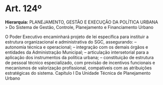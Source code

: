 # Art. 124º

**Hierarquia:** PLANEJAMENTO, GESTÃO E EXECUÇÃO DA POLÍTICA URBANA > Do Sistema de Gestão, Controle, Planejamento e Financiamento Urbano

O Poder Executivo encaminhará projeto de lei específica para instituir a estrutura organizacional e administrativa do SGC, assegurando:
– autonomia técnica e operacional;
– integração com os demais órgãos e entidades da Administração Municipal;
– articulação intersetorial para a aplicação dos instrumentos da política urbana;
– constituição de estrutura de pessoal técnico especializado, com previsão de incentivos funcionais e mecanismos de valorização profissional, compatíveis com as atribuições estratégicas do sistema.
Capítulo I
Da Unidade Técnica de Planejamento Urbano






